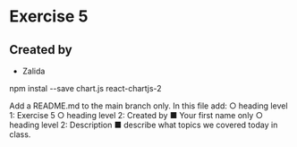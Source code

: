 # Exercise 5

## Created by
- Zalida

npm instal --save chart.js react-chartjs-2

Add a README.md to the main branch only. In this file add:
○ heading level 1: Exercise 5
○ heading level 2: Created by
■ Your first name only
○ heading level 2: Description
■ describe what topics we covered today in class.